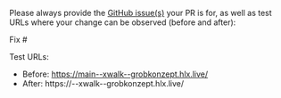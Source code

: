 Please always provide the [GitHub issue(s)](../issues) your PR is for, as well as test URLs where your change can be observed (before and after):

Fix #<gh-issue-id>

Test URLs:
- Before: https://main--xwalk--grobkonzept.hlx.live/
- After: https://<branch>--xwalk--grobkonzept.hlx.live/
